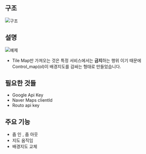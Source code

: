 ## 구조 
![구조](https://github.com/su8y/openlayers-peek-another-map-example/assets/90668202/ad2284b3-0549-4203-a805-eab7fca93b56)

## 설명
![예제](https://github.com/su8y/openlayers-peek-another-map-example/assets/90668202/7ad8a147-aa09-444a-91c8-ad00cee13f00)
- Tile Map만 가져오는 것은 특정 서비스에서는 **금지**하는 행위 이기 때문에 Control_map(ol)이 배경지도를 감싸는 형태로 만들었습니다.

## 필요한 것들 

* Google Api Key
* Naver Maps clientId
* Routo api key
  
## 주요 기능 

* 줌 인 , 줌 아웃
* 지도 움직임
* 배경지도 교체 
